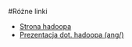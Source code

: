 

#Różne linki
* [Strona hadoopa](http://hadoop.apache.org/)
* [Prezentacja dot. hadoopa (ang/)](http://vimeo.com/3584536)